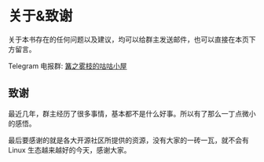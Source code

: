 # 关于&致谢 <!-- {docsify-ignore-all} -->

关于本书存在的任何问题以及建议，均可以给群主发送邮件，也可以直接在本页下方留言。

Telegram 电报群: [篝之雾枝的咕咕小屋](https://t.me/kdwu1fan)

## 致谢

最近几年，群主经历了很多事情，基本都不是什么好事。所以有了那么一丁点微小的感悟。

最后要感谢的就是各大开源社区所提供的资源，没有大家的一砖一瓦，就不会有 Linux 生态越来越好的今天，感谢大家。

